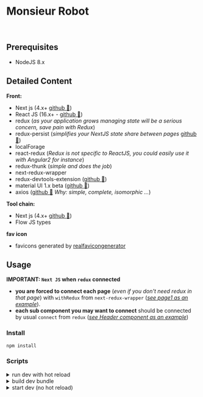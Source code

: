 

# Monsieur Robot

 
## Prerequisites

- NodeJS 8.x


## Detailed Content

**Front:**
- Next js (4.x+ [github :link:](https://github.com/zeit/next.js))
- React JS (16.x+ - [github :link:](https://github.com/facebook/react))
- redux (*as your application grows managing state will be a serious concern, save pain with Redux*)
- redux-persist (*simplifies your NextJS state share between pages* [github :link:](https://github.com/rt2zz/redux-persist))
- localForage
- react-redux (*Redux is not specific to ReactJS, you could easily use it with Angular2 for instance*)
- redux-thunk (*simple and does the job*)
- next-redux-wrapper
- redux-devtools-extension ([github :link:](https://github.com/zalmoxisus/redux-devtools-extension#redux-devtools-extension))
- material UI 1.x beta ([github :link:](https://github.com/callemall/material-ui/tree/v1-beta))
- axios ([github :link:](https://github.com/mzabriskie/axios) *Why: simple, complete, isomorphic ...*)

**Tool chain:**
- Next js (4.x+ [github :link:](https://github.com/zeit/next.js))
- Flow JS types


**fav icon**
- favicons generated by [realfavicongenerator](https://realfavicongenerator.net/)

## Usage

**IMPORTANT: `Next JS` when `redux` connected**

- **you are forced to connect each page** (*even if you don't need redux in that page*) with `withRedux` from `next-redux-wrapper` (*[see page1 as an example](https://github.com/MacKentoch/react-redux-nextjs-bootstrap-starter/blob/master/pages/page1.js)*).
- **each sub component you may want to connect** should be connected by usual `connect` from `redux` (*[see Header component as an example](https://github.com/MacKentoch/react-redux-nextjs-bootstrap-starter/blob/master/components/header/Header.js)*)


### Install

```bash
npm install
```

### Scripts

<details>
  <summary>run dev with hot reload</summary>

  Clone this repository, then install dependencies:

  ```bash
  npm run start
  ```

</details>

<details>
  <summary>build dev bundle</summary>

  ```bash
  npm run build
  ```

</details>

<details>
  <summary>start dev (no hot reload)</summary>


  *NOTE: ensure you built first before starting*

  ```bash
  npm run start
  ```

</details>
